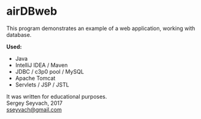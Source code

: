 # airDBweb

This program demonstrates an example of a web application, working with database.

__Used:__
+ Java
+ IntelliJ IDEA / Maven
+ JDBC / c3p0 pool / MySQL
+ Apache Tomcat
+ Servlets / JSP / JSTL

It was written for educational purposes.  
Sergey Seyvach, 2017  
<sseyvach@gmail.com>
